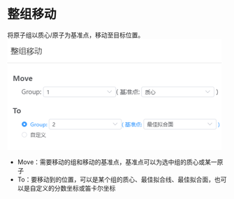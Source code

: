 # 整组移动
将原子组以质心/原子为基准点，移动至目标位置。
![快捷菜单](.././nested/qstudio_structtools_movegroup2.png)
  - Move：需要移动的组和移动的基准点，基准点可以为选中组的质心或某一原子
  - To：要移动到的位置，可以是某个组的质心、最佳拟合线、最佳拟合面，也可以是自定义的分数坐标或笛卡尔坐标